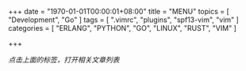 +++
date = "1970-01-01T00:00:01+08:00"
title = "MENU"
topics = [ "Development", "Go" ]
tags = [ ".vimrc", "plugins", "spf13-vim", "vim" ]
categories = [
  "ERLANG",
  "PYTHON",
  "GO",
  "LINUX",
  "RUST",
  "VIM"
]

+++

*点击上面的标签，打开相关文章列表*

